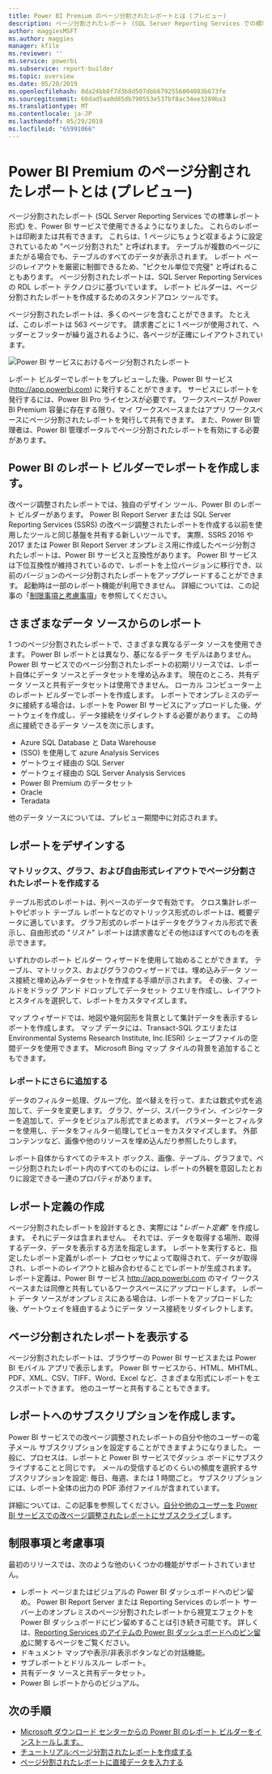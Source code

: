```yaml
---
title: Power BI Premium のページ分割されたレポートとは (プレビュー)
description: ページ分割されたレポート (SQL Server Reporting Services での標準レポート形式) を、Power BI サービスで使用できるようになりました。 これらのレポートは印刷または共有できます。 レポートのレイアウトを正確に制御できます。 たとえばテーブルが複数のページにまたがる場合でも、テーブルのすべてのデータが表示されます。
author: maggiesMSFT
ms.author: maggies
manager: kfile
ms.reviewer: ''
ms.service: powerbi
ms.subservice: report-builder
ms.topic: overview
ms.date: 05/20/2019
ms.openlocfilehash: 8da24bb8f7d3b8d507dbb6792556004083b673fe
ms.sourcegitcommit: 60dad5aa0d85db790553e537bf8ac34ee3289ba3
ms.translationtype: MT
ms.contentlocale: ja-JP
ms.lasthandoff: 05/29/2019
ms.locfileid: "65991066"
---
```

# <a name="what-are-paginated-reports-in-power-bi-premium-preview"></a>Power BI Premium のページ分割されたレポートとは (プレビュー)

ページ分割されたレポート (SQL Server Reporting Services での標準レポート形式) を、Power BI サービスで使用できるようになりました。 これらのレポートは印刷または共有できます。 これらは、1 ページにちょうど収まるように設定されているため "ページ分割された" と呼ばれます。 テーブルが複数のページにまたがる場合でも、テーブルのすべてのデータが表示されます。 レポート ページのレイアウトを厳密に制御できるため、"ピクセル単位で完璧" と呼ばれることもあります。 ページ分割されたレポートは、SQL Server Reporting Services の RDL レポート テクノロジに基づいています。 レポート ビルダーは、ページ分割されたレポートを作成するためのスタンドアロン ツールです。 

ページ分割されたレポートは、多くのページを含むことができます。 たとえば、このレポートは 563 ページです。 請求書ごとに 1 ページが使用されて、ヘッダーとフッターが繰り返されるように、各ページが正確にレイアウトされています。

![Power BI サービスにおけるページ分割されたレポート](media/paginated-reports-report-builder-power-bi/power-bi-paginated-wwi-report-page.png)

レポート ビルダーでレポートをプレビューした後、Power BI サービス (http://app.powerbi.com) に発行することができます。 サービスにレポートを発行するには、Power BI Pro ライセンスが必要です。 ワークスペースが Power BI Premium 容量に存在する限り、マイ ワークスペースまたはアプリ ワークスペースにページ分割されたレポートを発行して共有できます。 また、Power BI 管理者は、Power BI 管理ポータルでページ分割されたレポートを有効にする必要があります。 

## <a name="create-reports-in-power-bi-report-builder"></a>Power BI のレポート ビルダーでレポートを作成します。

改ページ調整されたレポートでは、独自のデザイン ツール、Power BI のレポート ビルダーがあります。 Power BI Report Server または SQL Server Reporting Services (SSRS) の改ページ調整されたレポートを作成する以前を使用したツールと同じ基盤を共有する新しいツールです。 実際、SSRS 2016 や 2017 または Power BI Report Server オンプレミス用に作成したページ分割されたレポートは、Power BI サービスと互換性があります。 Power BI サービスは下位互換性が維持されているので、レポートを上位バージョンに移行でき、以前のバージョンのページ分割されたレポートをアップグレードすることができます。 起動時は一部のレポート機能が利用できません。 詳細については、この記事の「[制限事項と考慮事項](#limitations-and-considerations)」を参照してください。
     
## <a name="report-from-a-variety-of-data-sources"></a>さまざまなデータ ソースからのレポート

1 つのページ分割されたレポートで、さまざまな異なるデータ ソースを使用できます。 Power BI レポートとは異なり、基になるデータ モデルはありません。 Power BI サービスでのページ分割されたレポートの初期リリースでは、レポート自体にデータ ソースとデータセットを埋め込みます。 現在のところ、共有データ ソースと共有データセットは使用できません。 ローカル コンピューター上のレポート ビルダーでレポートを作成します。 レポートでオンプレミスのデータに接続する場合は、レポートを Power BI サービスにアップロードした後、ゲートウェイを作成し、データ接続をリダイレクトする必要があります。 この時点に接続できるデータ ソースを次に示します。

- Azure SQL Database と Data Warehouse
- (SSO) を使用して azure Analysis Services
- ゲートウェイ経由の SQL Server
- ゲートウェイ経由の SQL Server Analysis Services
- Power BI Premium のデータセット
- Oracle
- Teradata
 
他のデータ ソースについては、プレビュー期間中に対応されます。

## <a name="design-your-report"></a>レポートをデザインする  

### <a name="create-paginated-reports-with-matrix-chart-and-free-form-layouts"></a>マトリックス、グラフ、および自由形式レイアウトでページ分割されたレポートを作成する

テーブル形式のレポートは、列ベースのデータで有効です。 クロス集計レポートやピボット テーブル レポートなどのマトリックス形式のレポートは、概要データに適しています。 グラフ形式のレポートはデータをグラフィカル形式で表示し、自由形式の "*リスト*" レポートは請求書などその他ほぼすべてのものを表示できます。 
  
いずれかのレポート ビルダー ウィザードを使用して始めることができます。 テーブル、マトリックス、およびグラフのウィザードでは、埋め込みデータ ソース接続と埋め込みデータセットを作成する手順が示されます。 その後、フィールドをドラッグ アンド ドロップしてデータセット クエリを作成し、レイアウトとスタイルを選択して、レポートをカスタマイズします。  
  
マップ ウィザードでは、地図や幾何図形を背景として集計データを表示するレポートを作成します。 マップ データには、Transact-SQL クエリまたは Environmental Systems Research Institute, Inc.(ESRI) シェープファイルの空間データを使用できます。 Microsoft Bing マップ タイルの背景を追加することもできます。  

### <a name="add-more-to-your-report"></a>レポートにさらに追加する

データのフィルター処理、グループ化、並べ替えを行って、または数式や式を追加して、データを変更します。 グラフ、ゲージ、スパークライン、インジケーターを追加して、データをビジュアル形式でまとめます。  パラメーターとフィルターを使用し、データをフィルター処理してビューをカスタマイズします。 外部コンテンツなど、画像や他のリソースを埋め込んだり参照したりします。  

レポート自体からすべてのテキスト ボックス、画像、テーブル、グラフまで、ページ分割されたレポート内のすべてのものには、レポートの外観を意図したとおりに設定できる一連のプロパティがあります。

## <a name="creating-a-report-definition"></a>レポート定義の作成

ページ分割されたレポートを設計するとき、実際には "*レポート定義*" を作成します。 それにデータは含まれません。 それでは、データを取得する場所、取得するデータ、データを表示する方法を指定します。 レポートを実行すると、指定したレポート定義がレポート プロセッサによって取得されて、データが取得され、レポートのレイアウトと組み合わせることでレポートが生成されます。 レポート定義は、Power BI サービス http://app.powerbi.com のマイ ワークスペースまたは同僚と共有しているワークスペースにアップロードします。 レポート データ ソースがオンプレミスにある場合は、レポートをアップロードした後、ゲートウェイを経由するようにデータ ソース接続をリダイレクトします。 

## <a name="view-your-paginated-report"></a>ページ分割されたレポートを表示する
ページ分割されたレポートは、ブラウザーの Power BI サービスまたは Power BI モバイル アプリで表示します。 Power BI サービスから、HTML、MHTML、PDF、XML、CSV、TIFF、Word、Excel など、さまざまな形式にレポートをエクスポートできます。 他のユーザーと共有することもできます。  

## <a name="create-a-subscription-to-your-report"></a>レポートへのサブスクリプションを作成します。

Power BI サービスでの改ページ調整されたレポートの自分や他のユーザーの電子メール サブスクリプションを設定することができますようになりました。 一般に、プロセスは、レポートと Power BI サービスでダッシュ ボードにサブスクライブすることと同じです。 メールの受信するどのくらいの頻度を選択するサブスクリプションを設定: 毎日、毎週、または 1 時間ごと。 サブスクリプションには、レポート全体の出力の PDF 添付ファイルが含まれています。

詳細については、この記事を参照してください。[自分や他のユーザーを Power BI サービスでの改ページ調整されたレポートにサブスクライブ](paginated-reports-subscriptions.md)します。 

## <a name="limitations-and-considerations"></a>制限事項と考慮事項

最初のリリースでは、次のような他のいくつかの機能がサポートされていません。

- レポート ページまたはビジュアルの Power BI ダッシュボードへのピン留め。 Power BI Report Server または Reporting Services のレポート サーバー上のオンプレミスのページ分割されたレポートから視覚エフェクトを Power BI ダッシュボードにピン留めすることは引き続き可能です。 詳しくは、[Reporting Services のアイテムの Power BI ダッシュボードへのピン留め](https://docs.microsoft.com/sql/reporting-services/pin-reporting-services-items-to-power-bi-dashboards)に関するページをご覧ください。
- ドキュメント マップや表示/非表示ボタンなどの対話機能。
- サブレポートとドリルスルー レポート。
- 共有データ ソースと共有データセット。
- Power BI レポートからのビジュアル。
 
## <a name="next-steps"></a>次の手順

- [Microsoft ダウンロード センターからの Power BI のレポート ビルダーをインストールします。](https://go.microsoft.com/fwlink/?linkid=2086513)
- [チュートリアル:ページ分割されたレポートを作成する](paginated-reports-quickstart-aw.md)
- [ページ分割されたレポートに直接データを入力する](paginated-reports-enter-data.md)

  

